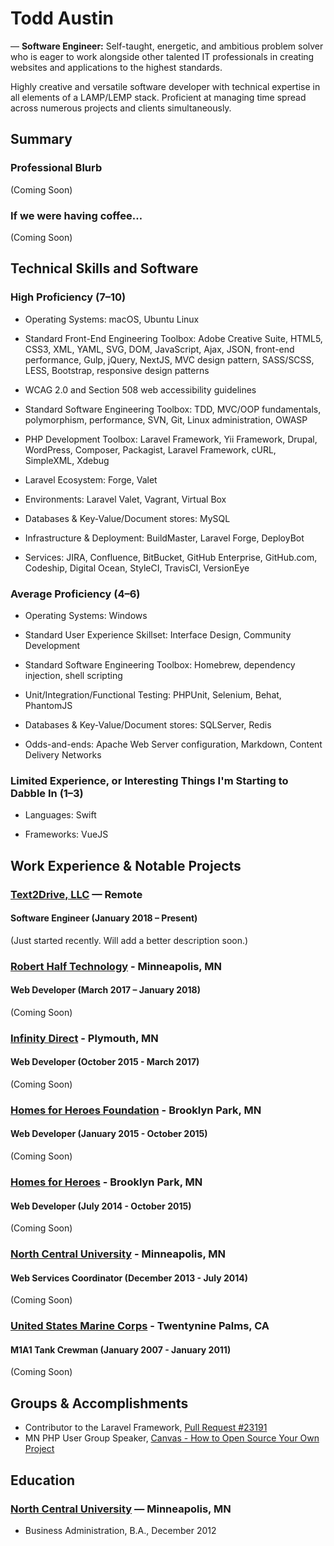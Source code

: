 # Todd Austin
—
**Software Engineer:** Self-taught, energetic, and ambitious problem solver who is eager to work alongside other talented IT professionals in creating websites and applications to the highest standards.

Highly creative and versatile software developer with technical expertise in all elements of a LAMP/LEMP stack. Proficient at managing time spread across numerous projects and clients simultaneously.

## Summary

### Professional Blurb

(Coming Soon)

### If we were having coffee…

(Coming Soon)

## Technical Skills and Software

### High Proficiency (7–10)

* Operating Systems: macOS, Ubuntu Linux

* Standard Front-End Engineering Toolbox: Adobe Creative Suite, HTML5, CSS3, XML, YAML, SVG, DOM, JavaScript, Ajax, JSON, front-end performance, Gulp, jQuery, NextJS, MVC design pattern, SASS/SCSS, LESS, Bootstrap, responsive design patterns

* WCAG 2.0 and Section 508 web accessibility guidelines

* Standard Software Engineering Toolbox: TDD, MVC/OOP fundamentals, polymorphism, performance, SVN, Git, Linux administration, OWASP

* PHP Development Toolbox: Laravel Framework, Yii Framework, Drupal, WordPress, Composer, Packagist, Laravel Framework, cURL, SimpleXML, Xdebug

* Laravel Ecosystem: Forge, Valet

* Environments: Laravel Valet, Vagrant, Virtual Box

* Databases & Key-Value/Document stores: MySQL

* Infrastructure & Deployment: BuildMaster, Laravel Forge, DeployBot

* Services: JIRA, Confluence, BitBucket, GitHub Enterprise, GitHub.com, Codeship, Digital Ocean, StyleCI, TravisCI, VersionEye

### Average Proficiency (4–6)

* Operating Systems: Windows

* Standard User Experience Skillset: Interface Design, Community Development

* Standard Software Engineering Toolbox: Homebrew, dependency injection, shell scripting

* Unit/Integration/Functional Testing: PHPUnit, Selenium, Behat, PhantomJS

* Databases & Key-Value/Document stores: SQLServer, Redis

* Odds-and-ends: Apache Web Server configuration, Markdown, Content Delivery Networks

### Limited Experience, or Interesting Things I'm Starting to Dabble In (1–3)

* Languages: Swift

* Frameworks: VueJS

## Work Experience & Notable Projects

### [Text2Drive, LLC](https://text2drive.com) — Remote
#### Software Engineer (January 2018 – Present)

(Just started recently. Will add a better description soon.)

### [Robert Half Technology](https://www.roberthalf.com) - Minneapolis, MN
#### Web Developer (March 2017 – January 2018)

(Coming Soon)

### [Infinity Direct](https://infinitydirect.com) - Plymouth, MN
#### Web Developer (October 2015 - March 2017)

(Coming Soon)

### [Homes for Heroes Foundation](https://www.homesforheroesfoundation.org) - Brooklyn Park, MN
#### Web Developer (January 2015 - October 2015)

(Coming Soon)

### [Homes for Heroes](https://www.homesforheroes.com) - Brooklyn Park, MN
#### Web Developer (July 2014 - October 2015)

(Coming Soon)

### [North Central University](https://www.northcentral.edu) - Minneapolis, MN
#### Web Services Coordinator (December 2013 - July 2014)

(Coming Soon)

### [United States Marine Corps](http://www.marines.mil) - Twentynine Palms, CA
#### M1A1 Tank Crewman (January 2007 - January 2011)

(Coming Soon)

## Groups & Accomplishments

- Contributor to the Laravel Framework, [Pull Request #23191](https://github.com/laravel/framework/pull/23191)
- MN PHP User Group Speaker, [Canvas - How to Open Source Your Own Project](https://speakerdeck.com/austintoddj/canvas)

## Education

### [North Central University](https://www.northcentral.edu) — Minneapolis, MN

* Business Administration, B.A., December 2012
